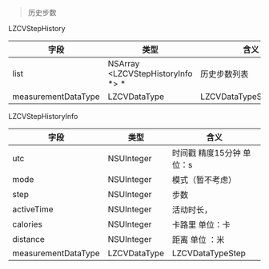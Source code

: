 > 历史步数


LZCVStepHistory

| 字段 | 类型 | 含义 |
| --- | --- | --- |
| list | NSArray <LZCVStepHistoryInfo *> * | 历史步数列表 |
| measurementDataType | LZCVDataType | LZCVDataTypeStepHistory |


LZCVStepHistoryInfo

| 字段 | 类型 | 含义 |
| --- | --- | --- |
| utc | NSUInteger | 时间戳 精度15分钟 单位：s |
| mode | NSUInteger | 模式（暂不考虑） |
| step | NSUInteger | 步数 |
| activeTime | NSUInteger | 活动时长， |
| calories | NSUInteger | 卡路里 单位：卡 |
| distance | NSUInteger | 距离 单位 ：米 |
| measurementDataType | LZCVDataType | LZCVDataTypeStep |




